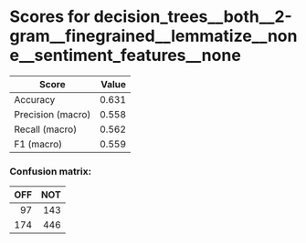 # Scores for decision_trees__both__2-gram__finegrained__lemmatize__none__sentiment_features__none
|      Score      |Value|
|-----------------|----:|
|Accuracy         |0.631|
|Precision (macro)|0.558|
|Recall (macro)   |0.562|
|F1 (macro)       |0.559|

### Confusion matrix:
|OFF|NOT|
|--:|--:|
| 97|143|
|174|446|
